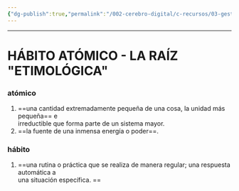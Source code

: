 ```yaml
---
{"dg-publish":true,"permalink":"/002-cerebro-digital/c-recursos/03-gestion-de-tiempo-y-proyectos/a-libros/01-habitos-atomicos/a-habito-atomico/"}
---
```



---
# HÁBITO ATÓMICO - LA RAÍZ "ETIMOLÓGICA"

### atómico  
1. ==una cantidad extremadamente pequeña de una cosa, la unidad más pequeña== e  
irreductible que forma parte de un sistema mayor.  
2. ==la fuente de una inmensa energía o poder==.  
### hábito  
1. ==una rutina o práctica que se realiza de manera regular; una respuesta automática a  
una situación específica.  ==